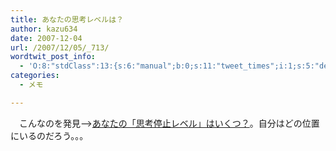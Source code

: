 ```yaml
---
title: あなたの思考レベルは？
author: kazu634
date: 2007-12-04
url: /2007/12/05/_713/
wordtwit_post_info:
  - 'O:8:"stdClass":13:{s:6:"manual";b:0;s:11:"tweet_times";i:1;s:5:"delay";i:0;s:7:"enabled";i:1;s:10:"separation";s:2:"60";s:7:"version";s:3:"3.7";s:14:"tweet_template";b:0;s:6:"status";i:2;s:6:"result";a:0:{}s:13:"tweet_counter";i:2;s:13:"tweet_log_ids";a:1:{i:0;i:3397;}s:9:"hash_tags";a:0:{}s:8:"accounts";a:1:{i:0;s:7:"kazu634";}}'
categories:
  - メモ

---
```

<div class="section">
<p>
    　こんなのを発見&#8212;><a href="http://anond.hatelabo.jp/20071204193149" onclick="__gaTracker('send', 'event', 'outbound-article', 'http://anond.hatelabo.jp/20071204193149', 'あなたの「思考停止レベル」はいくつ？');" target="_blank">あなたの「思考停止レベル」はいくつ？</a>。自分はどの位置にいるのだろう。。。
</p>
</div>